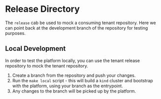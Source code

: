 # Release Directory

The `release` cab be used to mock a consuming tenant repository. Here we can point back at the development branch of the repository for testing purposes.

## Local Development

In order to test the platform locally, you can use the tenant release repository to mock the tenant repository.

1. Create a branch from the repository and push your changes.
2. Run the `make local` script - this will build a `kind` cluster and bootstrap with the platform, using your branch as the entrypoint.
3. Any changes to the branch will be picked up by the platform.
